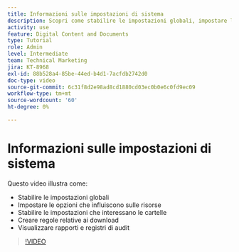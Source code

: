 ```yaml
---
title: Informazioni sulle impostazioni di sistema
description: Scopri come stabilire le impostazioni globali, impostare le opzioni delle risorse, stabilire le impostazioni delle cartelle, definire le regole di download e visualizzare i rapporti e i registri di controllo in [!UICONTROL DAM WORKFRONT].
activity: use
feature: Digital Content and Documents
type: Tutorial
role: Admin
level: Intermediate
team: Technical Marketing
jira: KT-8968
exl-id: 88b528a4-85be-44ed-b4d1-7acfdb2742d0
doc-type: video
source-git-commit: 6c31f8d2e98ad8cd1880cd03ec0b0e6c0fd9ec09
workflow-type: tm+mt
source-wordcount: '60'
ht-degree: 0%

---
```


# Informazioni sulle impostazioni di sistema

Questo video illustra come:

* Stabilire le impostazioni globali
* Impostare le opzioni che influiscono sulle risorse
* Stabilire le impostazioni che interessano le cartelle
* Creare regole relative ai download
* Visualizzare rapporti e registri di audit

>[!VIDEO](https://video.tv.adobe.com/v/335231/?quality=12&learn=on)
